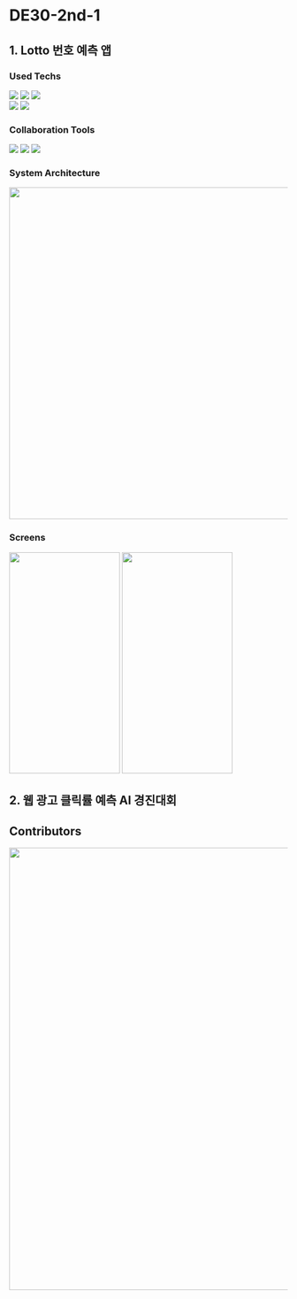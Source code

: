 # DE30-2nd-1
## 1. Lotto 번호 예측 앱
### Used Techs
<img src="https://img.shields.io/badge/Android-3DDC84?style=for-the-badge&logo=android&logoColor=white"/> <img src="https://img.shields.io/badge/kotlin-%237F52FF.svg?style=for-the-badge&logo=kotlin&logoColor=white"/>
<img src="https://img.shields.io/badge/Flask-000000?style=for-the-badge&logo=flask&logoColor=white"/><br/>
<img src="https://img.shields.io/badge/PyTorch-%23EE4C2C.svg?style=for-the-badge&logo=PyTorch&logoColor=white"/> <img src="https://img.shields.io/badge/Python-3776AB?style=for-the-badge&logo=python&logoColor=white"/><br/>
### Collaboration Tools
<img src="https://img.shields.io/badge/Slack-4A154B?style=for-the-badge&logo=slack&logoColor=white"/> <img src="https://img.shields.io/badge/GitHub-181717?style=for-the-badge&logo=github&logoColor=white"/>
<img src="https://img.shields.io/badge/Notion-000000?style=for-the-badge&logo=notion&logoColor=white"/>

### System Architecture
<img src="https://github.com/pladata-encore/DE30-2nd-1/assets/102905115/a74f89c7-240b-409c-84c7-4108d42ceb7b.png" width="600"/>

### Screens
<img src="https://github.com/kyuyounglee/playdata_1Team/assets/102905115/08b30090-d7d0-45aa-9395-f1db5639d940.png" width="200" height="400"/>
<img src="https://github.com/kyuyounglee/playdata_1Team/assets/102905115/3a8492dd-51fe-47ca-abb1-981b022cd5e9.png" width="200" height="400"/>

## 2. 웹 광고 클릭률 예측 AI 경진대회

## Contributors
<img src="https://github.com/pladata-encore/DE30-2nd-1/assets/102905115/0fcd55fe-f6c2-4f7c-8af4-2c3f9afcec0f.png" width="800"/>
